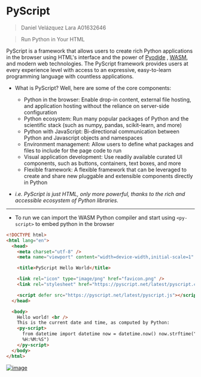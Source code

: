 # PyScript

> Daniel Velázquez Lara A01632646

> Run Python in Your HTML

PyScript is a framework that allows users to create rich Python applications in the browser using HTML's interface and the power of [Pyodide](https://pyodide.org/en/stable/) , [WASM](https://webassembly.org/), and modern web technologies. The PyScript framework provides users at every experience level with access to an expressive, easy-to-learn programming language with countless applications.

- What is PyScript? Well, here are some of the core components:

  - Python in the browser: Enable drop-in content, external file hosting, and application hosting without the reliance on server-side configuration
  - Python ecosystem: Run many popular packages of Python and the scientific stack (such as numpy, pandas, scikit-learn, and more)
  - Python with JavaScript: Bi-directional communication between Python and Javascript objects and namespaces
  - Environment management: Allow users to define what packages and files to include for the page code to run
  - Visual application development: Use readily available curated UI components, such as buttons, containers, text boxes, and more
  - Flexible framework: A flexible framework that can be leveraged to create and share new pluggable and extensible components directly in Python

- _i.e. PyScript is just HTML, only more powerful, thanks to the rich and accessible ecosystem of Python libraries._

---

- To run we can import the WASM Python compiler and start using `<py-script>` to embed python in the browser

```html
<!DOCTYPE html>
<html lang="en">
  <head>
    <meta charset="utf-8" />
    <meta name="viewport" content="width=device-width,initial-scale=1" />

    <title>PyScript Hello World</title>

    <link rel="icon" type="image/png" href="favicon.png" />
    <link rel="stylesheet" href="https://pyscript.net/latest/pyscript.css" />

    <script defer src="https://pyscript.net/latest/pyscript.js"></script>
  </head>

  <body>
    Hello world! <br />
    This is the current date and time, as computed by Python:
    <py-script>
      from datetime import datetime now = datetime.now() now.strftime("%m/%d/%Y,
      %H:%M:%S")
    </py-script>
  </body>
</html>
```

<a href="https://ibb.co/Z2jpzTM"><img src="https://i.ibb.co/g42LZgR/image.png" alt="image" border="0"></a>
